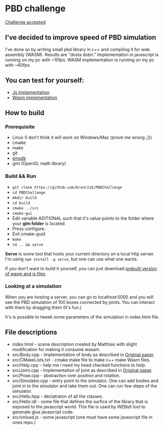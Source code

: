 # PBD challenge

[Challenge accepted](https://matthias-research.github.io/pages/challenges/challenges.html)

## I've decided to improve speed of PBD simulation

I've done so by writing small pbd library in c++ and compiling it for web assembly (WASM). Results are "dosta dobri." Implementation in javascript is running on my pc with ~10fps. WASM implementation is running on my pc with ~60fps.


## You can test for yourself:

* [Js implementation](https://matthias-research.github.io/pages/challenges/bodyChainPBD.html)
* [Wasm implementation](https://ricko.us.to/PBDChallange)

## How to build

### Prerequisite

* Linux (I don't think it will work on Windows/Mac (prove me wrong ;]))
* cmake
* make
* git
* [emsdk](https://github.com/emscripten-core/emsdk)
* gml (OpenGL math library)

### Build && Run

* ```git clone https://github.com/branc116/PBDChallange```
* ```cd PBDChallange```
* ```mkdir build```
* ```cd build```
* ```cmake ../src``` 
* ```cmake-gui```
* Edit variable ADITIONAL such that it's value points to the folder where your **glm folder** is located.
* Press configure.
* Exit cmake-guid
* ```make```
* ```cd .. && serve```

**Serve** is some tool that hosts your current directory on a local http server. I'm using ```npm install -g serve```, but one can use what one wants.

If you don't want to build it yourself, you can just download [prebuilt version of wasm and js files](https://github.com/branc116/PBDChallange/releases/tag/1.0.0)

### Looking at a simulation

When you are hosting a server, you can go to localhost:5000 and you will see the PBD simulation of 100 boxes connected by joints. You can interact with them by dragging them (It's fun.)

It's is possible to tweek some parameters of the simulation in index.html file.


## File descriptions

* index.html - scene description created by Matthias with slight modification for making it consume wasam.
* src/Body.cpp - Implementation of body as described in [Original paper](https://matthias-research.github.io/pages/publications/PBDBodies.pdf)
* src/CMakeLists.txt - cmake make file to make c++ make Wasm files.
* src/Help.cpp - help me i need my head checked functions to help.
* src/Joint.cpp - Implementation of joint as described in [Original paper](https://matthias-research.github.io/pages/publications/PBDBodies.pdf).
* src/Pose.cpp - abstraction over position and rotation.
* src/Simulator.cpp - entry point to the simulator. One can add bodies and joint in to the simulator and take them out. One can run few steps of the simulator.
* src/Hello.hpp - declatraton of all the classes.
* src/Hello.idl - some file that defines the surfice of the library that is exposed to the javascript world. This file is used by WEBidl tool to generate glue javascript code.
* src/onload.js - some javascript (one must have some javascript file in ones repo.)








